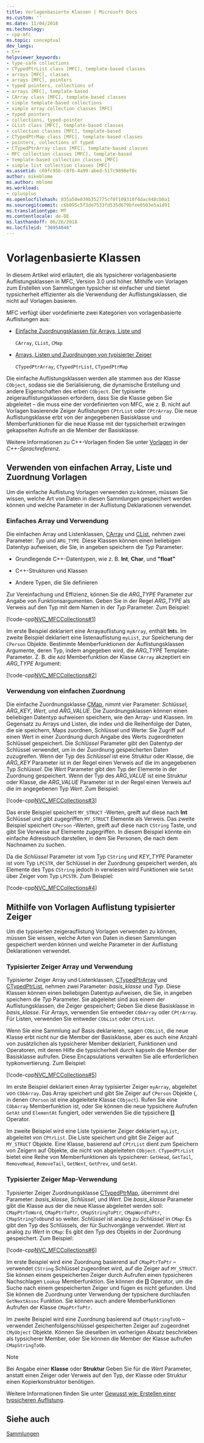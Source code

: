```yaml
---
title: Vorlagenbasierte Klassen | Microsoft Docs
ms.custom: ''
ms.date: 11/04/2016
ms.technology:
- cpp-mfc
ms.topic: conceptual
dev_langs:
- C++
helpviewer_keywords:
- type-safe collections
- CTypedPtrList class [MFC], template-based classes
- arrays [MFC], classes
- arrays [MFC], pointers
- typed pointers, collections of
- arrays [MFC], template-based
- CArray class [MFC], template-based classes
- simple template-based collections
- simple array collection classes [MFC]
- typed pointers
- collections, typed-pointer
- CList class [MFC], template-based classes
- collection classes [MFC], template-based
- CTypedPtrMap class [MFC], template-based classes
- pointers, collections of typed
- CTypedPtrArray class [MFC], template-based classes
- MFC collection classes [MFC], template-based
- template-based collection classes [MFC]
- simple list collection classes [MFC]
ms.assetid: c69fc95b-c8f6-4a99-abed-517c9898ef0c
author: mikeblome
ms.author: mblome
ms.workload:
- cplusplus
ms.openlocfilehash: 035a50e039b352775cf0f109310f4dac448cb0a1
ms.sourcegitcommit: c6b095c5f3de7533fd535d679bfee0503e5a1d91
ms.translationtype: MT
ms.contentlocale: de-DE
ms.lasthandoff: 06/26/2018
ms.locfileid: "36954646"
---
```

# <a name="template-based-classes"></a>Vorlagenbasierte Klassen
In diesem Artikel wird erläutert, die als typsicherer vorlagenbasierte Auflistungsklassen in MFC, Version 3.0 und höher. Mithilfe von Vorlagen zum Erstellen von Sammlungen typsicher ist einfacher und bietet typsicherheit effizienter als die Verwendung der Auflistungsklassen, die nicht auf Vorlagen basieren.  
  
 MFC verfügt über vordefinierte zwei Kategorien von vorlagenbasierte Auflistungen aus:  
  
-   [Einfache Zuordnungsklassen für Arrays, Liste und](#_core_using_simple_array.2c_.list.2c_.and_map_templates)  
  
     `CArray`, `CList`, `CMap`  
  
-   [Arrays, Listen und Zuordnungen von typisierter Zeiger](#_core_using_typed.2d.pointer_collection_templates)  
  
     `CTypedPtrArray`, `CTypedPtrList`, `CTypedPtrMap`  
  
 Die einfache Auflistungsklassen werden alle stammen aus der Klasse `CObject`, sodass sie die Serialisierung, die dynamische Erstellung und andere Eigenschaften des erben `CObject`. Der typisierte zeigerauflistungsklassen erfordern, dass Sie die Klasse geben Sie abgeleitet – die muss eine der vordefinierten von MFC, wie z. B. nicht auf Vorlagen basierende Zeiger Auflistungen `CPtrList` oder `CPtrArray`. Die neue Auflistungsklasse erbt von der angegebenen Basisklasse und Memberfunktionen für die neue Klasse mit der typsicherheit erzwingen gekapselten Aufrufe an die Member der Basisklasse.  
  
 Weitere Informationen zu C++-Vorlagen finden Sie unter [Vorlagen](../cpp/templates-cpp.md) in der *C++-Sprachreferenz*.  
  
##  <a name="_core_using_simple_array.2c_.list.2c_.and_map_templates"></a> Verwenden von einfachen Array, Liste und Zuordnung Vorlagen  
 Um die einfache Auflistung Vorlagen verwenden zu können, müssen Sie wissen, welche Art von Daten in diesen Sammlungen gespeichert werden können und welche Parameter in der Auflistung Deklarationen verwendet.  
  
###  <a name="_core_simple_array_and_list_usage"></a> Einfaches Array und Verwendung  
 Die einfachen Array und Listenklassen, [CArray](../mfc/reference/carray-class.md) und [CList](../mfc/reference/clist-class.md), nehmen zwei Parameter: *Typ* und `ARG_TYPE`. Diese Klassen können einen beliebigen Datentyp aufweisen, die Sie, in angeben speichern die *Typ* Parameter:  
  
-   Grundlegende C++-Datentypen, wie z. B. **Int**, **Char**, und **"float"**  
  
-   C++-Strukturen und Klassen  
  
-   Andere Typen, die Sie definieren  
  
 Zur Vereinfachung und Effizienz, können Sie die *ARG_TYPE* Parameter zur Angabe von Funktionsargumenten. Geben Sie in der Regel *ARG_TYPE* als Verweis auf den Typ mit dem Namen in der *Typ* Parameter. Zum Beispiel:  
  
 [!code-cpp[NVC_MFCCollections#1](../mfc/codesnippet/cpp/template-based-classes_1.cpp)]  
  
 Im erste Beispiel deklariert eine Arrayauflistung `myArray`, enthält **Int**s. Im zweite Beispiel deklariert eine listenauflistung `myList`, zur Speicherung der `CPerson` Objekte. Bestimmte Memberfunktionen der Auflistungsklassen Argumente, deren Typ, indem angegeben wird, die *ARG_TYPE* Template-Parameter. Z. B. die `Add` Memberfunktion der Klasse `CArray` akzeptiert ein *ARG_TYPE* Argument:  
  
 [!code-cpp[NVC_MFCCollections#2](../mfc/codesnippet/cpp/template-based-classes_2.cpp)]  
  
###  <a name="_core_simple_map_usage"></a> Verwendung von einfachen Zuordnung  
 Die einfache Zuordnungsklasse [CMap](../mfc/reference/cmap-class.md), nimmt vier Parameter: *Schlüssel*, *ARG_KEY*, *Wert*, und *ARG_VALUE*. Die Zuordnungsklassen können einen beliebigen Datentyp aufweisen speichern, wie den Array- und Klassen. Im Gegensatz zu Arrays und Listen, die index und die Reihenfolge der Daten, die sie speichern, Maps zuordnen, Schlüssel und Werte: Sie Zugriff auf einen Wert in einer Zuordnung durch Angabe des Werts zugeordneten Schlüssel gespeichert. Die *Schlüssel* Parameter gibt den Datentyp der Schlüssel verwendet, um in der Zuordnung gespeicherten Daten zuzugreifen. Wenn der Typ des *Schlüssel* ist eine Struktur oder Klasse, die *ARG_KEY* Parameter ist in der Regel einen Verweis auf die im angegebenen Typ *Schlüssel*. Die *Wert* Parameter gibt den Typ der Elemente in der Zuordnung gespeichert. Wenn der Typ des *ARG_VALUE* ist eine Struktur oder Klasse, die *ARG_VALUE* Parameter ist in der Regel einen Verweis auf die im angegebenen Typ *Wert*. Zum Beispiel:  
  
 [!code-cpp[NVC_MFCCollections#3](../mfc/codesnippet/cpp/template-based-classes_3.cpp)]  
  
 Das erste Beispiel speichert `MY_STRUCT` -Werten, greift auf diese nach **Int** Schlüssel und gibt zugegriffen `MY_STRUCT` Elemente als Verweis. Das zweite Beispiel speichert `CPerson` -Werten, greift auf diese nach `CString` Taste, und gibt Sie Verweise auf Elemente zugegriffen. In diesem Beispiel könnte ein einfache Adressbuch darstellen, in dem Sie Personen, die nach dem Nachnamen zu suchen.  
  
 Da die *Schlüssel* Parameter ist vom Typ `CString` und *KEY_TYPE* Parameter ist vom Typ `LPCSTR`, der Schlüssel in der Zuordnung gespeichert werden, als Elemente des Typs `CString` jedoch in verwiesen wird Funktionen wie `SetAt` über Zeiger vom Typ `LPCSTR`. Zum Beispiel:  
  
 [!code-cpp[NVC_MFCCollections#4](../mfc/codesnippet/cpp/template-based-classes_4.cpp)]  
  
##  <a name="_core_using_typed.2d.pointer_collection_templates"></a> Mithilfe von Vorlagen Auflistung typisierter Zeiger  
 Um die typisierten zeigerauflistung Vorlagen verwenden zu können, müssen Sie wissen, welche Arten von Daten in diesen Sammlungen gespeichert werden können und welche Parameter in der Auflistung Deklarationen verwendet.  
  
###  <a name="_core_typed.2d.pointer_array_and_list_usage"></a> Typisierter Zeiger Array und Verwendung  
 Typisierter Zeiger Array und Listenklassen, [CTypedPtrArray](../mfc/reference/ctypedptrarray-class.md) und [CTypedPtrList](../mfc/reference/ctypedptrlist-class.md), nehmen zwei Parameter: *basis_klasse* und *Typ*. Diese Klassen können einen beliebigen Datentyp aufweisen, die Sie, in angeben speichern die *Typ* Parameter. Sie abgeleitet sind aus einem der Auflistungsklassen, die Zeiger gespeichert; Geben Sie diese Basisklasse in *basis_klasse*. Für Arrays, verwenden Sie entweder `CObArray` oder `CPtrArray`. Für Listen, verwenden Sie entweder `CObList` oder `CPtrList`.  
  
 Wenn Sie eine Sammlung auf Basis deklarieren, sagen `CObList`, die neue Klasse erbt nicht nur die Member der Basisklasse, aber es auch eine Anzahl von zusätzlichen als typsicherer Member deklariert, Funktionen und Operatoren, mit deren Hilfe die typsicherheit durch kapseln die Member der Basisklasse aufrufen. Diese Encapsulations verwalten Sie alle erforderlichen typkonvertierung. Zum Beispiel:  
  
 [!code-cpp[NVC_MFCCollections#5](../mfc/codesnippet/cpp/template-based-classes_5.cpp)]  
  
 Im erste Beispiel deklariert einen Array typisierter Zeiger `myArray`, abgeleitet von `CObArray`. Das Array speichert und gibt Sie Zeiger auf `CPerson` Objekte (, in denen `CPerson` ist eine abgeleitete Klasse `CObject`). Rufen Sie eine `CObArray` Memberfunktion ist, oder Sie können die neue typsichere Aufrufen `GetAt` und `ElementAt` fungiert, oder verwenden Sie die typsichere **[]** Operator.  
  
 Im zweite Beispiel wird eine Liste typisierter Zeiger deklariert `myList`, abgeleitet von `CPtrList`. Die Liste speichert und gibt Sie Zeiger auf `MY_STRUCT` Objekte. Eine Klasse, basierend auf `CPtrList` dient zum Speichern von Zeigern auf Objekte, die nicht von abgeleiteten `CObject`. `CTypedPtrList` bietet eine Reihe von Memberfunktionen als typsicherer: `GetHead`, `GetTail`, `RemoveHead`, `RemoveTail`, `GetNext`, `GetPrev`, und `GetAt`.  
  
###  <a name="_core_typed.2d.pointer_map_usage"></a> Typisierter Zeiger Map-Verwendung  
 Typisierter Zeiger Zuordnungsklasse [CTypedPtrMap](../mfc/reference/ctypedptrmap-class.md), übernimmt drei Parameter: *basis_klasse*, *Schlüssel*, und *Wert*. Die *basis_klasse* Parameter gibt die Klasse aus der die neue Klasse abgeleitet werden soll: `CMapPtrToWord`, `CMapPtrToPtr`, `CMapStringToPtr`, `CMapWordToPtr`, `CMapStringToOb`und so weiter. *Schlüssel* ist analog zu *Schlüssel* in `CMap`: Es gibt den Typ des Schlüssels, der für Suchvorgänge verwendet. *Wert* ist analog zu *Wert* in `CMap`: Es gibt den Typ des Objekts in der Zuordnung gespeichert. Zum Beispiel:  
  
 [!code-cpp[NVC_MFCCollections#6](../mfc/codesnippet/cpp/template-based-classes_6.cpp)]  
  
 Im erste Beispiel wird eine Zuordnung basierend auf `CMapPtrToPtr` – verwendet `CString` Schlüssel zugeordnet wird, auf die Zeiger auf `MY_STRUCT`. Sie können einem gespeicherten Zeiger durch Aufrufen einen typsicheren Nachschlagen `Lookup` Memberfunktion. Sie können die **[]** Operator, um die Suche nach einem gespeicherten Zeiger und fügen es nicht gefunden. Und Sie können die Zuordnung unter Verwendung der typsichere durchlaufen `GetNextAssoc` Funktion. Sie können auch andere Memberfunktionen Aufrufen der Klasse `CMapPtrToPtr`.  
  
 Im zweite Beispiel wird eine Zuordnung basierend auf `CMapStringToOb` – verwendet Zeichenfolgenschlüssel gespeicherten Zeiger auf zugeordnet `CMyObject` Objekte. Können Sie dieselben im vorherigen Absatz beschrieben als typsicherer Member, oder Sie können die Member der Klasse aufrufen `CMapStringToOb`.  
  
> [!NOTE]
>  Bei Angabe einer **Klasse** oder **Struktur** Geben Sie für die *Wert* Parameter, anstatt einen Zeiger oder Verweis auf den Typ, der Klasse oder Struktur einen Kopierkonstruktor benötigen.  
  
 Weitere Informationen finden Sie unter [Gewusst wie: Erstellen einer typsicheren Auflistung](../mfc/how-to-make-a-type-safe-collection.md).  
  
## <a name="see-also"></a>Siehe auch  
 [Sammlungen](../mfc/collections.md)

